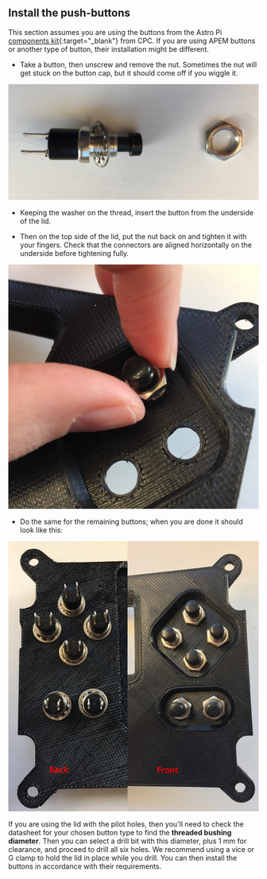 ## Install the push-buttons

This section assumes you are using the buttons from the Astro Pi [components kit](http://cpc.farnell.com/ucreate/uc-apk-comp1/astro-pi-component-kit-budget/dp/SC14158){:target="_blank"} from CPC. If you are using APEM buttons or another type of button, their installation might be different.

+ Take a button, then unscrew and remove the nut. Sometimes the nut will get stuck on the button cap, but it should come off if you wiggle it.

![Remove nut from button](images/buttons1.png)

+ Keeping the washer on the thread, insert the button from the underside of the lid.

+ Then on the top side of the lid, put the nut back on and tighten it with your fingers. Check that the connectors are aligned horizontally on the underside before tightening fully.

![Insert button and screw on nut](images/buttons2.png)

+ Do the same for the remaining buttons; when you are done it should look like this:

![Finished front and back](images/buttons3.png)

If you are using the lid with the pilot holes, then you'll need to check the datasheet for your chosen button type to find the **threaded bushing diameter**. Then you can select a drill bit with this diameter, plus 1 mm for clearance, and proceed to drill all six holes. We recommend using a vice or G clamp to hold the lid in place while you drill. You can then install the buttons in accordance with their requirements.
